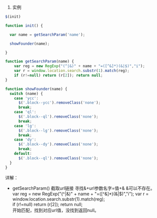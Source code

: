 1. 实例
```javascript
$(init)

function init() {

  var name = getSearchParam('name');

  showFounder(name);

}

function getSearchParam(name) {
	var reg = new RegExp("(^|&)" + name + "=([^&]*)(&|$)","i");
	var r = window.location.search.substr(1).match(reg);
	if (r!=null) return (r[2]); return null;
}

function showFounder(name) {
  switch (name) {
    case 'ycc':
      $('.block--ycc').removeClass('none');
      break;
    case 'ql':
      $('.block--ql').removeClass('none');
      break;
    case 'lg':
      $('.block--lg').removeClass('none');
      break;
    case 'dy':
      $('.block--dy').removeClass('none');
      break;
    default:
      $('.block--ql').removeClass('none');
  }
}

```
详解： 
 - getSearchParam()  截取url链接
寻找&+url参数名字=值+&     &可以不存在。
var reg = new RegExp("(^|&)" + name + "=([^&]*)(&|$)","i");
var r   =   window.location.search.substr(1).match(reg);      
if (r!=null) return (r[2]); return null;   
开始匹配，找到对应url值，没找到返回null。

